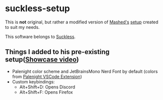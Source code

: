 # suckless-setup
This is **not** original, but rather a modified version of [Mashed's](https://www.youtube.com/@MashedLinux) [setup](https://github.com/Edesem/Suckless) created to suit my needs.

This software belongs to [Suckless](https://suckless.org/).
## Things I added to his pre-existing setup([Showcase video](https://youtu.be/FOmoJAOOHHs))
- Palenight color scheme and JetBrainsMono Nerd Font by default (colors from [Palenight VSCode Extension](https://github.com/whizkydee/vscode-palenight-theme/))
- Custom keybindings:
    - Alt+Shift+D: Opens Discord
    - Alt+Shift+F: Opens Firefox
